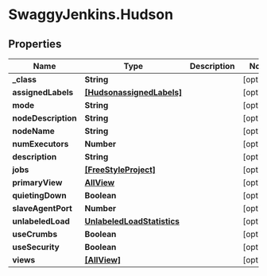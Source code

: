 # SwaggyJenkins.Hudson

## Properties
Name | Type | Description | Notes
------------ | ------------- | ------------- | -------------
**_class** | **String** |  | [optional] 
**assignedLabels** | [**[HudsonassignedLabels]**](HudsonassignedLabels.md) |  | [optional] 
**mode** | **String** |  | [optional] 
**nodeDescription** | **String** |  | [optional] 
**nodeName** | **String** |  | [optional] 
**numExecutors** | **Number** |  | [optional] 
**description** | **String** |  | [optional] 
**jobs** | [**[FreeStyleProject]**](FreeStyleProject.md) |  | [optional] 
**primaryView** | [**AllView**](AllView.md) |  | [optional] 
**quietingDown** | **Boolean** |  | [optional] 
**slaveAgentPort** | **Number** |  | [optional] 
**unlabeledLoad** | [**UnlabeledLoadStatistics**](UnlabeledLoadStatistics.md) |  | [optional] 
**useCrumbs** | **Boolean** |  | [optional] 
**useSecurity** | **Boolean** |  | [optional] 
**views** | [**[AllView]**](AllView.md) |  | [optional] 


